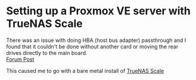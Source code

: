# Setting up a Proxmox VE server with TrueNAS Scale

There was an issue with doing HBA (host bus adapter) passthrough and I found that it couldn't be done without another card or moving the rear drives directly to the main board.  
[Forum Post](https://forum.proxmox.com/threads/proxmox-ve-8-3-hba-passthrough-issue-on-r730xd.159587/)  

This caused me to go with a bare metal install of [TrueNAS Scale](https://www.truenas.com/truenas-scale/)  
